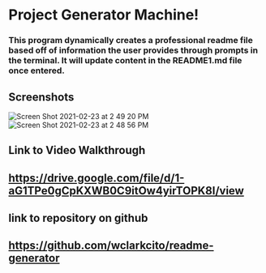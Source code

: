# Project Generator Machine!

### This program dynamically creates a professional readme file based off of information the user provides through prompts in the terminal. It will update content in the README1.md file once entered.

## Screenshots

![Screen Shot 2021-02-23 at 2 49 20 PM](https://user-images.githubusercontent.com/73144564/108918648-9523a080-75e6-11eb-8785-bdfc0b317859.png)
![Screen Shot 2021-02-23 at 2 48 56 PM](https://user-images.githubusercontent.com/73144564/108918720-ae2c5180-75e6-11eb-9038-c5aad51ba93b.png)

## Link to Video Walkthrough

## https://drive.google.com/file/d/1-aG1TPe0gCpKXWB0C9itOw4yirTOPK8I/view

## link to repository on github

## https://github.com/wclarkcito/readme-generator
